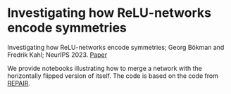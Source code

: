 # Investigating how ReLU-networks encode symmetries
Investigating how ReLU-networks encode symmetries; Georg Bökman and Fredrik Kahl; NeurIPS 2023. [Paper](https://arxiv.org/abs/2305.17017)

We provide notebooks illustrating how to merge a network with the horizontally flipped version of itself.
The code is based on the code from [REPAIR](https://github.com/KellerJordan/REPAIR/tree/master).
